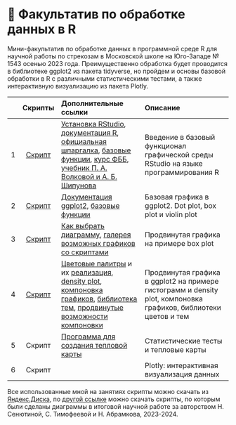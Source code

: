 # 🧠 Факультатив по обработке данных в R 

Мини-факультатив по обработке данных в программной среде R для научной работы по стрекозам в Московской школе на Юго-Западе № 1543 осенью 2023 года. Преимущественно обработка будет проводится в библиотеке ggplot2 из пакета tidyverse, но пройдем и основы базовой обработки в R с различными статистическими тестами, а также интерактивную визуализацию из пакета Plotly. 

|  | Скрипты | Дополнительные ссылки | Описание |  
| :--: | :--: | :-- | :-- |  
| 1 | [Скрипт](https://disk.yandex.ru/d/elcVViUUdeUVUA) | [Установка RStudio](https://posit.co/download/rstudio-desktop/), [документация R](https://www.r-project.org/other-docs.html), [официальная шпаргалка](https://cran.r-project.org/doc/contrib/Short-refcard.pdf), [базовые функции](https://tsamsonov.github.io/r-geo-course/05-BaseGraphics.html), [курс ФББ](https://kodomo.fbb.msu.ru/wiki/2020/5), [учебник П. А. Волковой и А. Б. Шипунова](https://disk.yandex.ru/i/SFHGIv5XXr3M_g )  | Введение в базовый функционал графической среды RStudio на языке программирования R |  
| 2 | [Скрипт](https://disk.yandex.ru/d/z97Xxq9K5efcbw) | [Документация ggplot2](https://ggplot2.tidyverse.org/index.html), [базовые функции](https://tsamsonov.github.io/r-geo-course/06-AdvGraphics.html) | Базовая графика в ggplot2. Dot plot, box plot и violin plot |  
| 3 | [Скрипт](https://disk.yandex.ru/d/8uzpbrPMwSFAtw) | [Как выбрать диаграмму](https://www.data-to-viz.com/), [галерея возможных графиков со скриптами](https://r-graph-gallery.com/ggplot2-package.html) | Продвинутая графика на примере box plot |  
| 4 | [Скрипт](https://disk.yandex.ru/d/6KAG8Syt74Hrzg) | [Цветовые палитры](https://r-graph-gallery.com/38-rcolorbrewers-palettes.html) и их [реализация](https://r-graph-gallery.com/ggplot2-color.html), [density plot](https://tsamsonov.github.io/r-geo-course/07-BaseStats.html), [компоновка графиков](https://r-graph-gallery.com/histogram_several_group.html), [библиотека тем](https://github.com/hrbrmstr/hrbrthemes), [продвинутые возможности компоновки](https://r-graph-gallery.com/261-multiple-graphs-on-same-page.html) | Продвинутая графика в ggplot2 на примере гистограмм и density plot, компоновка графиков, библиотеки цветов и тем |  
| 5 | Скрипт | [Программа для создания тепловой карты](https://colab.research.google.com/drive/1HdACW8u93q8xJ0ik1pW3WokRV2CPcXQs?usp=sharing) | Статистические тесты и тепловые карты |  
| 6 | Скрипт |  | Plotly: интерактивная визуализация данных |

Все использованные мной на занятиях скрипты можно скачать из [Яндекс.Диска](https://disk.yandex.ru/d/kRkkOdKKzu9gjg), по [другой ссылке](https://disk.yandex.ru/d/W-kpSYm-ZmXyvg) можно скачать скрипты, по которым были сделаны диаграммы в итоговой научной работе за авторством Н. Сенютиной, С. Тимофеевой и Н. Абрамкова, 2023-2024. 
